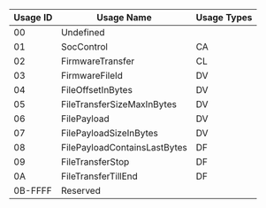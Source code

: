 | Usage ID | Usage Name                   | Usage Types |
|----------|------------------------------|-------------|
| 00       | Undefined                    |             |
| 01       | SocControl                   | CA          |
| 02       | FirmwareTransfer             | CL          |
| 03       | FirmwareFileId               | DV          |
| 04       | FileOffsetInBytes            | DV          |
| 05       | FileTransferSizeMaxInBytes   | DV          |
| 06       | FilePayload                  | DV          |
| 07       | FilePayloadSizeInBytes       | DV          |
| 08       | FilePayloadContainsLastBytes | DF          |
| 09       | FileTransferStop             | DF          |
| 0A       | FileTransferTillEnd          | DF          |
| 0B-FFFF  | Reserved                     |             |
